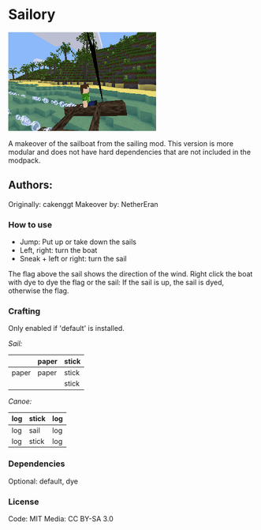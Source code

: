 # Sailory

![Screenshot](screenshot.png)

A makeover of the sailboat from the sailing mod. This version is more
modular and does not have hard dependencies that are not included in the modpack.

## Authors:
Originally: cakenggt
Makeover by: NetherEran

### How to use
* Jump: Put up or take down the sails
* Left, right: turn the boat
* Sneak + left or right: turn the sail

The flag above the sail shows the direction of the wind.
Right click the boat with dye to dye the flag or the sail:
If the sail is up, the sail is dyed, otherwise the flag.

### Crafting
Only enabled if 'default' is installed.

*Sail:*

|       | paper | stick |
| ----- | ----- | ----- |
| paper | paper | stick |
|       |       | stick |

*Canoe:*

| log | stick | log |
| ----- | ----- | ----- |
| log | sail | log |
| log | stick | log |


### Dependencies
Optional: default, dye


### License
Code: MIT
Media: CC BY-SA 3.0
